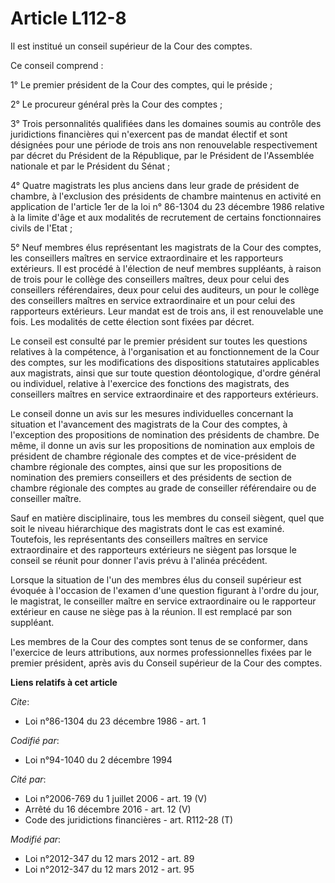# Article L112-8

Il est institué un conseil supérieur de la Cour des comptes. 

Ce conseil comprend : 

1° Le premier président de la Cour des comptes, qui le préside ; 

2° Le procureur général près la Cour des comptes ; 

3° Trois personnalités qualifiées dans les domaines soumis au contrôle des juridictions financières qui n'exercent pas de
mandat électif et sont désignées pour une période de trois ans non renouvelable respectivement par décret du Président de la
République, par le Président de l'Assemblée nationale et par le Président du Sénat ; 

4° Quatre magistrats les plus anciens dans leur grade de président de chambre, à l'exclusion des présidents de chambre
maintenus en activité en application de l'article 1er de la loi n° 86-1304 du 23 décembre 1986 relative à la limite d'âge et
aux modalités de recrutement de certains fonctionnaires civils de l'Etat ; 

5° Neuf membres élus représentant les magistrats de la Cour des comptes, les conseillers maîtres en service extraordinaire et
les rapporteurs extérieurs. Il est procédé à l'élection de neuf membres suppléants, à raison de trois pour le collège des
conseillers maîtres, deux pour celui des conseillers référendaires, deux pour celui des auditeurs, un pour le collège des
conseillers maîtres en service extraordinaire et un pour celui des rapporteurs extérieurs. Leur mandat est de trois ans, il
est renouvelable une fois. Les modalités de cette élection sont fixées par décret. 

Le conseil est consulté par le premier président sur toutes les questions relatives à la compétence, à l'organisation et au
fonctionnement de la Cour des comptes, sur les modifications des dispositions statutaires applicables aux magistrats, ainsi
que sur toute question déontologique, d'ordre général ou individuel, relative à l'exercice des fonctions des magistrats, des
conseillers maîtres en service extraordinaire et des rapporteurs extérieurs. 

Le conseil donne un avis sur les mesures individuelles concernant la situation et l'avancement des magistrats de la Cour des
comptes, à l'exception des propositions de nomination des présidents de chambre. De même, il donne un avis sur les
propositions de nomination aux emplois de président de chambre régionale des comptes et de vice-président de
chambre régionale des comptes, ainsi que sur les propositions de nomination des premiers conseillers et des présidents de
section de chambre régionale des comptes au grade de conseiller référendaire ou de conseiller maître. 

Sauf en matière disciplinaire, tous les membres du conseil siègent, quel que soit le niveau hiérarchique des magistrats dont
le cas est examiné. Toutefois, les représentants des conseillers maîtres en service extraordinaire et des rapporteurs
extérieurs ne siègent pas lorsque le conseil se réunit pour donner l'avis prévu à l'alinéa précédent. 

Lorsque la situation de l'un des membres élus du conseil supérieur est évoquée à l'occasion de l'examen d'une question
figurant à l'ordre du jour, le magistrat, le conseiller maître en service extraordinaire ou le rapporteur extérieur en cause
ne siège pas à la réunion. Il est remplacé par son suppléant. 

Les membres de la Cour des comptes sont tenus de se conformer, dans l'exercice de leurs attributions, aux normes
professionnelles fixées par le premier président, après avis du Conseil supérieur de la Cour des comptes.

**Liens relatifs à cet article**

_Cite_:

  - Loi n°86-1304 du 23 décembre 1986 - art. 1

_Codifié par_:

  - Loi n°94-1040 du 2 décembre 1994

_Cité par_:

  - Loi n°2006-769 du 1 juillet 2006 - art. 19 (V)
  - Arrêté du 16 décembre 2016 - art. 12 (V)
  - Code des juridictions financières - art. R112-28 (T)

_Modifié par_:

  - Loi n°2012-347 du 12 mars 2012 - art. 89
  - Loi n°2012-347 du 12 mars 2012 - art. 95
